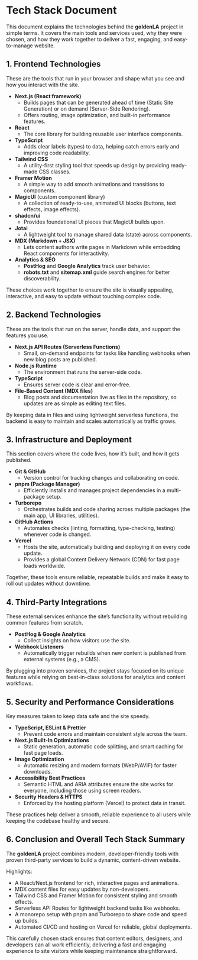 # Tech Stack Document

This document explains the technologies behind the **goldenLA** project in simple terms. It covers the main tools and services used, why they were chosen, and how they work together to deliver a fast, engaging, and easy-to-manage website.

## 1. Frontend Technologies
These are the tools that run in your browser and shape what you see and how you interact with the site.

- **Next.js (React framework)**
  - Builds pages that can be generated ahead of time (Static Site Generation) or on demand (Server-Side Rendering).
  - Offers routing, image optimization, and built-in performance features.
- **React**
  - The core library for building reusable user interface components.
- **TypeScript**
  - Adds clear labels (types) to data, helping catch errors early and improving code readability.
- **Tailwind CSS**
  - A utility-first styling tool that speeds up design by providing ready-made CSS classes.
- **Framer Motion**
  - A simple way to add smooth animations and transitions to components.
- **MagicUI** (custom component library)
  - A collection of ready-to-use, animated UI blocks (buttons, text effects, image effects).
- **shadcn/ui**
  - Provides foundational UI pieces that MagicUI builds upon.
- **Jotai**
  - A lightweight tool to manage shared data (state) across components.
- **MDX (Markdown + JSX)**
  - Lets content authors write pages in Markdown while embedding React components for interactivity.
- **Analytics & SEO**
  - **PostHog** and **Google Analytics** track user behavior.
  - **robots.txt** and **sitemap.xml** guide search engines for better discoverability.

These choices work together to ensure the site is visually appealing, interactive, and easy to update without touching complex code.

## 2. Backend Technologies
These are the tools that run on the server, handle data, and support the features you use.

- **Next.js API Routes (Serverless Functions)**
  - Small, on-demand endpoints for tasks like handling webhooks when new blog posts are published.
- **Node.js Runtime**
  - The environment that runs the server-side code.
- **TypeScript**
  - Ensures server code is clear and error-free.
- **File-Based Content (MDX files)**
  - Blog posts and documentation live as files in the repository, so updates are as simple as editing text files.

By keeping data in files and using lightweight serverless functions, the backend is easy to maintain and scales automatically as traffic grows.

## 3. Infrastructure and Deployment
This section covers where the code lives, how it’s built, and how it gets published.

- **Git & GitHub**
  - Version control for tracking changes and collaborating on code.
- **pnpm (Package Manager)**
  - Efficiently installs and manages project dependencies in a multi-package setup.
- **Turborepo**
  - Orchestrates builds and code sharing across multiple packages (the main app, UI libraries, utilities).
- **GitHub Actions**
  - Automates checks (linting, formatting, type-checking, testing) whenever code is changed.
- **Vercel**
  - Hosts the site, automatically building and deploying it on every code update.
  - Provides a global Content Delivery Network (CDN) for fast page loads worldwide.

Together, these tools ensure reliable, repeatable builds and make it easy to roll out updates without downtime.

## 4. Third-Party Integrations
These external services enhance the site’s functionality without rebuilding common features from scratch.

- **PostHog & Google Analytics**
  - Collect insights on how visitors use the site.
- **Webhook Listeners**
  - Automatically trigger rebuilds when new content is published from external systems (e.g., a CMS).

By plugging into proven services, the project stays focused on its unique features while relying on best-in-class solutions for analytics and content workflows.

## 5. Security and Performance Considerations
Key measures taken to keep data safe and the site speedy.

- **TypeScript, ESLint & Prettier**
  - Prevent code errors and maintain consistent style across the team.
- **Next.js Built-In Optimizations**
  - Static generation, automatic code splitting, and smart caching for fast page loads.
- **Image Optimization**
  - Automatic resizing and modern formats (WebP/AVIF) for faster downloads.
- **Accessibility Best Practices**
  - Semantic HTML and ARIA attributes ensure the site works for everyone, including those using screen readers.
- **Security Headers & HTTPS**
  - Enforced by the hosting platform (Vercel) to protect data in transit.

These practices help deliver a smooth, reliable experience to all users while keeping the codebase healthy and secure.

## 6. Conclusion and Overall Tech Stack Summary
The **goldenLA** project combines modern, developer-friendly tools with proven third-party services to build a dynamic, content-driven website. 

Highlights:
- A React/Next.js frontend for rich, interactive pages and animations.
- MDX content files for easy updates by non-developers.
- Tailwind CSS and Framer Motion for consistent styling and smooth effects.
- Serverless API Routes for lightweight backend tasks like webhooks.
- A monorepo setup with pnpm and Turborepo to share code and speed up builds.
- Automated CI/CD and hosting on Vercel for reliable, global deployments.

This carefully chosen stack ensures that content editors, designers, and developers can all work efficiently, delivering a fast and engaging experience to site visitors while keeping maintenance straightforward.